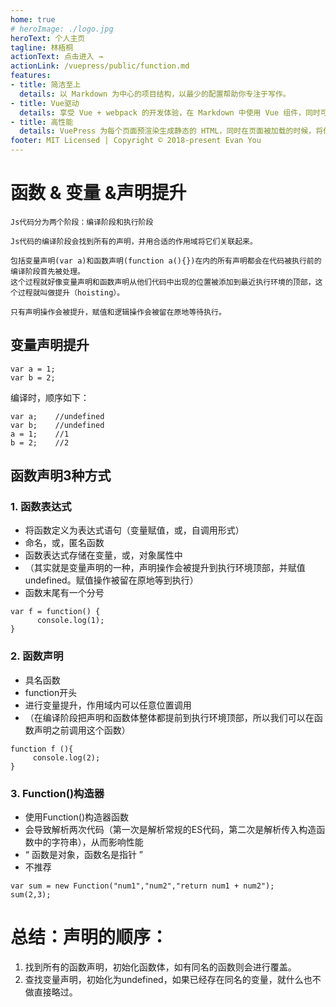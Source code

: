 ```yaml
---
home: true
# heroImage: ./logo.jpg
heroText: 个人主页
tagline: 林梧桐
actionText: 点击进入 →
actionLink: /vuepress/public/function.md
features:
- title: 简洁至上
  details: 以 Markdown 为中心的项目结构，以最少的配置帮助你专注于写作。
- title: Vue驱动
  details: 享受 Vue + webpack 的开发体验，在 Markdown 中使用 Vue 组件，同时可以使用 Vue 来开发自定义主题。
- title: 高性能
  details: VuePress 为每个页面预渲染生成静态的 HTML，同时在页面被加载的时候，将作为 SPA 运行。
footer: MIT Licensed | Copyright © 2018-present Evan You
---
```

# 函数 & 变量 &声明提升
```
Js代码分为两个阶段：编译阶段和执行阶段

Js代码的编译阶段会找到所有的声明，并用合适的作用域将它们关联起来。

包括变量声明(var a)和函数声明(function a(){})在内的所有声明都会在代码被执行前的编译阶段首先被处理。
这个过程就好像变量声明和函数声明从他们代码中出现的位置被添加到最近执行环境的顶部，这个过程就叫做提升（hoisting）。

只有声明操作会被提升，赋值和逻辑操作会被留在原地等待执行。
```
## 变量声明提升
```
var a = 1;
var b = 2;
```
编译时，顺序如下：
```
var a;    //undefined
var b;    //undefined
a = 1;    //1
b = 2;    //2
```

## 函数声明3种方式
### 1. 函数表达式
- 将函数定义为表达式语句（变量赋值，或，自调用形式）
- 命名，或，匿名函数
- 函数表达式存储在变量，或，对象属性中
- （其实就是变量声明的一种，声明操作会被提升到执行环境顶部，并赋值undefined。赋值操作被留在原地等到执行）
- 函数末尾有一个分号
```
var f = function() {
      console.log(1);  
}
```

### 2. 函数声明
- 具名函数
- function开头
- 进行变量提升，作用域内可以任意位置调用
- （在编译阶段把声明和函数体整体都提前到执行环境顶部，所以我们可以在函数声明之前调用这个函数）
```
function f (){
     console.log(2);
}
```

### 3. Function()构造器
- 使用Function()构造器函数
- 会导致解析两次代码（第一次是解析常规的ES代码，第二次是解析传入构造函数中的字符串），从而影响性能
- “ 函数是对象，函数名是指针 ”
- 不推荐
```
var sum = new Function("num1","num2","return num1 + num2");   
sum(2,3);

```
# 总结：声明的顺序：
1. 找到所有的函数声明，初始化函数体，如有同名的函数则会进行覆盖。
2. 查找变量声明，初始化为undefined，如果已经存在同名的变量，就什么也不做直接略过。